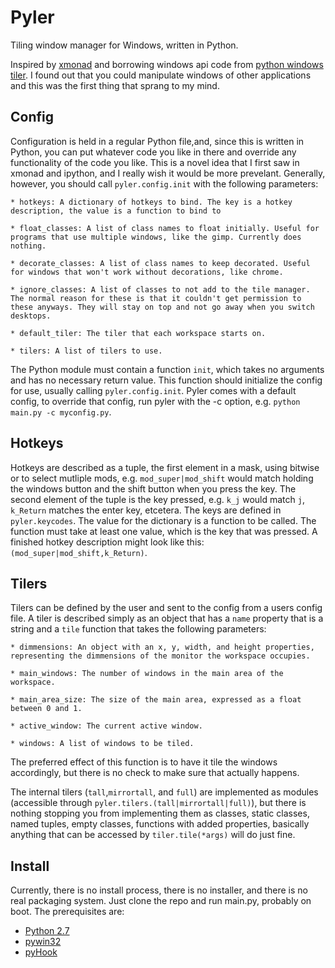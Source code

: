 # Pyler

Tiling window manager for Windows, written in Python.

Inspired by [xmonad](http://xmonad.org/) and borrowing windows api code from [python windows tiler](https://github.com/Tzbob/python-windows-tiler/blob/master/singleinstance.py). I found out that you could manipulate windows of other applications and this was the first thing that sprang to my mind.

## Config

Configuration is held in a regular Python file,and, since this is written in Python, you can put whatever code you like in there and override any functionality of the code you like. This is a novel idea that I first saw in xmonad and ipython, and I really wish it would be more prevelant. Generally, however, you should call `pyler.config.init` with the following parameters:

    * hotkeys: A dictionary of hotkeys to bind. The key is a hotkey description, the value is a function to bind to

    * float_classes: A list of class names to float initially. Useful for programs that use multiple windows, like the gimp. Currently does nothing.

    * decorate_classes: A list of class names to keep decorated. Useful for windows that won't work without decorations, like chrome.

    * ignore_classes: A list of classes to not add to the tile manager. The normal reason for these is that it couldn't get permission to these anyways. They will stay on top and not go away when you switch desktops.

    * default_tiler: The tiler that each workspace starts on.

    * tilers: A list of tilers to use.

The Python module must contain a function `init`, which takes no arguments and has no necessary return value. This function should initialize the config for use, usually calling `pyler.config.init`. Pyler comes with a default config, to override that config, run pyler with the -c option, e.g. `python main.py -c myconfig.py`.

## Hotkeys

Hotkeys are described as a tuple, the first element in a mask, using bitwise or to select mutliple mods, e.g. `mod_super|mod_shift` would match holding the windows button and the shift button when you press the key. The second element of the tuple is the key pressed, e.g. `k_j` would match `j`, `k_Return` matches the enter key, etcetera. The keys are defined in `pyler.keycodes`. The value for the dictionary is a function to be called. The function must take at least one value, which is the key that was pressed. A finished hotkey description might look like this: `(mod_super|mod_shift,k_Return)`.

## Tilers

Tilers can be defined by the user and sent to the config from a users config file. A tiler is described simply as an object that has a `name` property that is a string and a `tile` function that takes the following parameters:

    * dimmensions: An object with an x, y, width, and height properties, representing the dimmensions of the monitor the workspace occupies.

    * main_windows: The number of windows in the main area of the workspace.

    * main_area_size: The size of the main area, expressed as a float between 0 and 1.

    * active_window: The current active window.

    * windows: A list of windows to be tiled.

The preferred effect of this function is to have it tile the windows accordingly, but there is no check to make sure that actually happens.

The internal tilers (`tall`,`mirrortall`, and `full`) are implemented as modules (accessible through `pyler.tilers.(tall|mirrortall|full)`), but there is nothing stopping you from implementing them as classes, static classes, named tuples, empty classes, functions with added properties, basically anything that can be accessed by `tiler.tile(*args)` will do just fine.

## Install

Currently, there is no install process, there is no installer, and there is no real packaging system. Just clone the repo and run main.py, probably on boot. The prerequisites are:

   * [Python 2.7](http://www.python.org/getit/)
   * [pywin32](http://sourceforge.net/projects/pywin32/)
   * [pyHook](http://sourceforge.net/projects/pyhook/)
